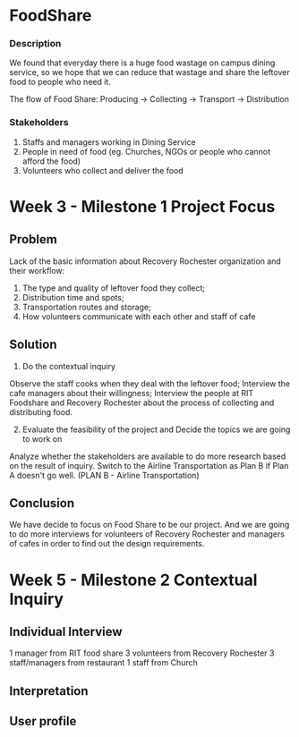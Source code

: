 # FoodShare

### Description
We found that everyday there is a huge food wastage on campus dining service, so we hope that we can reduce that wastage and share the leftover food to people who need it.

The flow of Food Share: Producing -> Collecting -> Transport -> Distribution

### Stakeholders
1. Staffs and managers working in Dining Service
2. People in need of food (eg. Churches, NGOs or people who cannot afford the food)
3. Volunteers who collect and deliver the food

# Week 3 - Milestone 1 Project Focus

## Problem

Lack of the basic information about Recovery Rochester organization and their workflow:
1. The type and quality of leftover food they collect;
2. Distribution time and spots;
3. Transportation routes and storage;
4. How volunteers communicate with each other and staff of cafe

## Solution

1. Do the contextual inquiry

Observe the staff cooks when they deal with the leftover food;
Interview the cafe managers about their willingness;
Interview the people at RIT Foodshare and Recovery Rochester about the process of collecting and distributing food.

2. Evaluate the feasibility of the project and Decide the topics we are going to work on

Analyze whether the stakeholders are available to do more research based on the result of inquiry.
Switch to the Airline Transportation as Plan B if Plan A doesn't go well.
(PLAN B - Airline Transportation)

## Conclusion
We have decide to focus on Food Share to be our project. And we are going to do more interviews for volunteers of Recovery Rochester and managers of cafes in order to find out the design requirements.

# Week 5 - Milestone 2 Contextual Inquiry

## Individual Interview
1 manager from RIT food share
3 volunteers from Recovery Rochester
3 staff/managers from restaurant
1 staff from Church

## Interpretation

## User profile






